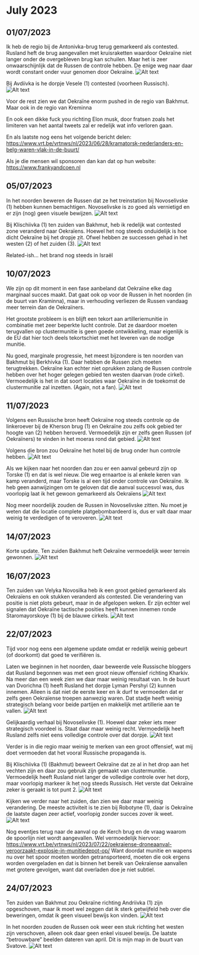 # July 2023

## 01/07/2023

Ik heb de regio bij de Antonivka-brug terug gemarkeerd als contested. Rusland heft de brug aangevallen met kruisraketten waardoor Oekraïne niet langer onder de overgebleven brug kan schuilen. Maar het is zeer onwaarschijnlijk dat de Russen de controle hebben. De enige weg naar daar wordt constant onder vuur genomen door Oekraïne.
![Alt text](2023-07-Media/20230701a.png)

Bij Avdiivka is he dorpje Vesele (1) contested (voorheen Russisch).
![Alt text](2023-07-Media/20230701b.png)

Voor de rest zien we dat Oekraïne enorm pushed in de regio van Bakhmut. Maar ook in de regio van Kreminna

En ook een dikke fuck you richting Elon musk, door fratsen zoals het limiteren van het aantal tweets zal er redelijk wat info verloren gaan.

En als laatste nog eens het volgende bericht delen: <https://www.vrt.be/vrtnws/nl/2023/06/28/kramatorsk-nederlanders-en-belg-waren-vlak-in-de-buurt/>

Als je die mensen wil sponsoren dan kan dat op hun website: <https://www.frankyandcoen.nl>

## 05/07/2023

In het noorden beweren de Russen dat ze het treinstation bij Novoselivske (1) hebben kunnen bemachtigen. Novoselivske is zo goed als vernietigd en er zijn (nog) geen visuele bewijzen.
![Alt text](2023-07-Media/20230706a.png)

Bij Klischiivka (1) ten zuiden van Bakhmut, heb ik redelijk wat contested zone veranderd naar Oekraïens. Hoewel het nog steeds onduidelijk is hoe dicht Oekraïne bij het dropje zit. Ofwel hebben ze successen gehad in het westen (2) of het zuiden (3).
![Alt text](2023-07-Media/20230706b.png)

Related-ish... het brand nog steeds in Israël

## 10/07/2023

We zijn op dit moment in een fase aanbeland dat Oekraïne elke dag marginaal succes maakt. Dat gaat ook op voor de Russen in het noorden (in de buurt van Kraminna), maar in verhouding verliezen de Russen vandaag meer terrein dan de Oekraïners.

Het grootste probleem is en blijft een tekort aan artilleriemunitie in combinatie met zeer beperkte lucht controle. Dat ze daardoor moeten terugvallen op clustermunitie is geen goede ontwikkeling, maar eigenlijk is de EU dat hier toch deels tekortschiet met het leveren van de nodige munitie.

Nu goed, marginale progressie, het meest bijzondere is ten noorden van Bakhmut bij Berkhivka (1). Daar hebben de Russen zich moeten terugtrekken. Oekraïne kan echter niet oprukken zolang de Russen controle hebben over het hoger gelegen gebied ten westen daarvan (rode cirkel). Vermoedelijk is het in dat soort locaties waar Oekraïne in de toekomst de clustermunitie zal inzetten. (Again, not a fan).
![Alt text](2023-07-Media/20230710a.png)

## 11/07/2023

Volgens een Russische bron heeft Oekraïne nog steeds controle op de linkeroever bij de Kherson brug (1) en Oekraïne zou zelfs ook gebied ter hoogte van (2) hebben heroverd. Vermoedelijk zijn er zelfs geen Russen (of Oekraïners) te vinden in het moeras rond dat gebied.
![Alt text](2023-07-Media/20230711a.png)

Volgens die bron zou Oekraïne het hotel bij de brug onder hun controle hebben.
![Alt text](2023-07-Media/20230711b.png)

Als we kijken naar het noorden dan zou er een aanval gebeurd zijn op Torske (1) en dat is wel nieuw. Die weg ernaartoe is al enkele keren van kamp veranderd, maar Torske is al een tijd onder controle van Oekraïne. Ik heb geen aanwijzingen om te geloven dat die aanval succesvol was, dus voorlopig laat ik het gewoon gemarkeerd als Oekraïens
![Alt text](2023-07-Media/20230711c.png)

Nog meer noordelijk zouden de Russen in Novoselivske zitten. Nu moet je weten dat die locatie complete platgebombardeerd is, dus er valt daar maar weinig te verdedigen of te veroveren.
![Alt text](2023-07-Media/20230711d.png)

## 14/07/2023

Korte update. Ten zuiden Bakhmut heft Oekraïne vermoedelijk weer terrein gewonnen.
![Alt text](2023-07-Media/20230714a.png)

## 16/07/2023

Ten zuiden van Velyka Novosilka heb ik een groot gebied gemarkeerd als Oekraïens en ook stukken veranderd als contested. Die verandering van positie is niet plots gebeurt, maar in de afgelopen weken. Er zijn echter wel signalen dat Oekraïne tactische posities heeft kunnen innemen ronde Staromayorskoye (1) bij de blauwe cirkels.
![Alt text](2023-07-Media/20230716a.png)

## 22/07/2023
Tijd voor nog eens een algemene update omdat er redelijk weinig gebeurt (of doorkomt) dat goed te verifiëren is.

Laten we beginnen in het noorden, daar beweerde vele Russische bloggers dat Rusland begonnen was met een groot nieuw offensief richting Kharkiv. Na meer dan een week zien we daar maar weinig resultaat van. In de buurt van Dvorichna (1) heeft Rusland het dorpje Lyman Pershyi (2) kunnen innemen. Alleen is dat niet de eerste keer en ik durf te vermoeden dat er zelfs geen Oekraïense troepen aanwezig waren. Dat stadje heeft weinig strategisch belang voor beide partijen en makkelijk met artillerie aan te vallen.
![Alt text](2023-07-Media/20230722a.png)

Gelijkaardig verhaal bij Novoselivske (1). Hoewel daar zeker iets meer strategisch voordeel is. Staat daar maar weinig recht. Vermoedelijk heeft Rusland zelfs niet eens volledige controle over dat dorpje.
![Alt text](2023-07-Media/20230722b.png)

Verder is in die regio maar weinig te merken van een groot offensief, wat mij doet vermoeden dat het vooral Russische propaganda is.

Bij Klischiivka (1) (Bakhmut) beweert Oekraïne dat ze al in het drop aan het vechten zijn en daar zou gebruik zijn gemaakt van clustermunitie. Vermoedelijk heeft Rusland niet langer de volledige controle over het dorp, maar voorlopig markeer ik het nog steeds Russisch. Het verste dat Oekraïne zeker is geraakt is tot punt 2.
![Alt text](2023-07-Media/20230722c.png)

Kijken we verder naar het zuiden, dan zien we daar maar weinig verandering. De meeste activiteit is te zien bij Robotyne (1), daar is Oekraïne de laatste dagen zeer actief, voorlopig zonder succes zover ik weet.
![Alt text](2023-07-Media/20230722d.png)

Nog eventjes terug naar de aanval op de Kerch brug en de vraag waarom de spoorlijn niet wordt aangevallen. Wel vermoedelijk hiervoor: <https://www.vrt.be/vrtnws/nl/2023/07/22/oekraiense-droneaanval-veroorzaakt-explosie-in-munitiedepot-op/>
Want doordat munitie en wapens nu over het spoor moeten worden getransporteerd, moeten die ook ergens worden overgeladen en dat is binnen het bereik van Oekraïense aanvallen met grotere gevolgen, want dat overladen doe je niet subtiel.

## 24/07/2023

Ten zuiden van Bakhmut zou Oekraïne richting Andriivka (1) zijn opgeschoven, maar ik moet wel zeggen dat ik sterk getwijfeld heb over die beweringen, omdat ik geen visueel bewijs kon vinden.
![Alt text](2023-07-Media/20230724a.png)

In het noorden zouden de Russen ook weer een stuk richting het westen zijn verschoven, alleen ook daar geen enkel visueel bewijs. De laatste “betrouwbare” beelden dateren van april. Dit is mijn map in de buurt van Svatove.
![Alt text](2023-07-Media/20230724b.png)
